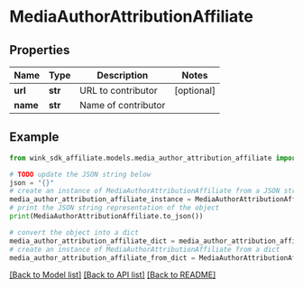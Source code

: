 # MediaAuthorAttributionAffiliate


## Properties

Name | Type | Description | Notes
------------ | ------------- | ------------- | -------------
**url** | **str** | URL to contributor | [optional] 
**name** | **str** | Name of contributor | 

## Example

```python
from wink_sdk_affiliate.models.media_author_attribution_affiliate import MediaAuthorAttributionAffiliate

# TODO update the JSON string below
json = "{}"
# create an instance of MediaAuthorAttributionAffiliate from a JSON string
media_author_attribution_affiliate_instance = MediaAuthorAttributionAffiliate.from_json(json)
# print the JSON string representation of the object
print(MediaAuthorAttributionAffiliate.to_json())

# convert the object into a dict
media_author_attribution_affiliate_dict = media_author_attribution_affiliate_instance.to_dict()
# create an instance of MediaAuthorAttributionAffiliate from a dict
media_author_attribution_affiliate_from_dict = MediaAuthorAttributionAffiliate.from_dict(media_author_attribution_affiliate_dict)
```
[[Back to Model list]](../README.md#documentation-for-models) [[Back to API list]](../README.md#documentation-for-api-endpoints) [[Back to README]](../README.md)


